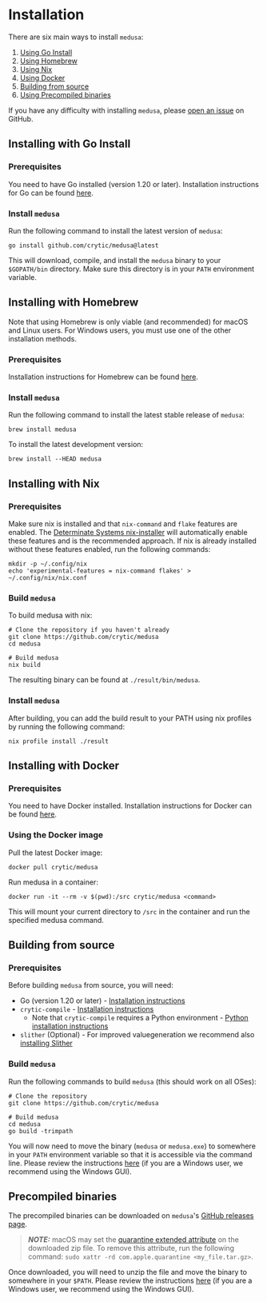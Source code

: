 # Installation

There are six main ways to install `medusa`:

1. [Using Go Install](#installing-with-go-install)
2. [Using Homebrew](#installing-with-homebrew)
3. [Using Nix](#installing-with-nix)
4. [Using Docker](#installing-with-docker)
5. [Building from source](#building-from-source)
6. [Using Precompiled binaries](#precompiled-binaries)

If you have any difficulty with installing `medusa`, please [open an issue](https://github.com/crytic/medusa/issues) on GitHub.

## Installing with Go Install

### Prerequisites

You need to have Go installed (version 1.20 or later). Installation instructions for Go can be found [here](https://go.dev/doc/install).

### Install `medusa`

Run the following command to install the latest version of `medusa`:

```shell
go install github.com/crytic/medusa@latest
```

This will download, compile, and install the `medusa` binary to your `$GOPATH/bin` directory. Make sure this directory is in your `PATH` environment variable.

## Installing with Homebrew

Note that using Homebrew is only viable (and recommended) for macOS and Linux users. For Windows users, you must
use one of the other installation methods.

### Prerequisites

Installation instructions for Homebrew can be found [here](https://brew.sh/).

### Install `medusa`

Run the following command to install the latest stable release of `medusa`:

```shell
brew install medusa
```

To install the latest development version:

```shell
brew install --HEAD medusa
```

## Installing with Nix

### Prerequisites

Make sure nix is installed and that `nix-command` and `flake` features are enabled. The [Determinate Systems nix-installer](https://determinate.systems/nix-installer/) will automatically enable these features and is the recommended approach. If nix is already installed without these features enabled, run the following commands:

```shell
mkdir -p ~/.config/nix
echo 'experimental-features = nix-command flakes' > ~/.config/nix/nix.conf
```

### Build `medusa`

To build medusa with nix:

```shell
# Clone the repository if you haven't already
git clone https://github.com/crytic/medusa
cd medusa

# Build medusa
nix build
```

The resulting binary can be found at `./result/bin/medusa`.

### Install `medusa`

After building, you can add the build result to your PATH using nix profiles by running the following command:

```shell
nix profile install ./result
```

## Installing with Docker

### Prerequisites

You need to have Docker installed. Installation instructions for Docker can be found [here](https://docs.docker.com/get-docker/).

### Using the Docker image

Pull the latest Docker image:

```shell
docker pull crytic/medusa
```

Run medusa in a container:

```shell
docker run -it --rm -v $(pwd):/src crytic/medusa <command>
```

This will mount your current directory to `/src` in the container and run the specified medusa command.

## Building from source

### Prerequisites

Before building `medusa` from source, you will need:

- Go (version 1.20 or later) - [Installation instructions](https://go.dev/doc/install)
- `crytic-compile` - [Installation instructions](https://github.com/crytic/crytic-compile#installation)
  - Note that `crytic-compile` requires a Python environment - [Python installation instructions](https://www.python.org/downloads/)
- `slither` (Optional) - For improved valuegeneration we recommend also [installing Slither](https://github.com/crytic/slither?tab=readme-ov-file#how-to-install)

### Build `medusa`

Run the following commands to build `medusa` (this should work on all OSes):

```shell
# Clone the repository
git clone https://github.com/crytic/medusa

# Build medusa
cd medusa
go build -trimpath
```

You will now need to move the binary (`medusa` or `medusa.exe`) to somewhere in your `PATH` environment variable so that
it is accessible via the command line. Please review the instructions
[here](https://zwbetz.com/how-to-add-a-binary-to-your-path-on-macos-linux-windows/) (if you are a Windows user, we
recommend using the Windows GUI).

## Precompiled binaries

The precompiled binaries can be downloaded on `medusa`'s [GitHub releases page](https://github.com/crytic/medusa/releases).

> **_NOTE:_** macOS may set the [quarantine extended attribute](https://superuser.com/questions/28384/what-should-i-do-about-com-apple-quarantine)
> on the downloaded zip file. To remove this attribute, run the following command:
> `sudo xattr -rd com.apple.quarantine <my_file.tar.gz>`.

Once downloaded, you will need to unzip the file and move the binary to somewhere in your `$PATH`. Please review the instructions
[here](https://zwbetz.com/how-to-add-a-binary-to-your-path-on-macos-linux-windows/) (if you are a Windows user, we
recommend using the Windows GUI).
